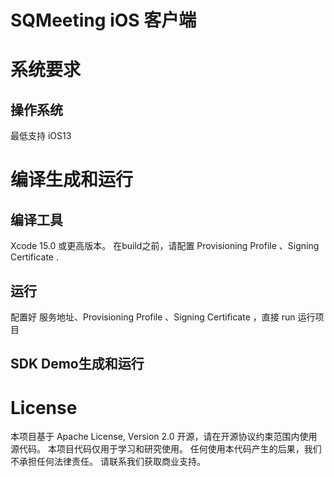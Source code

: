 # SQMeeting iOS 客户端

# 系统要求

## 操作系统

最低支持 iOS13

# 编译生成和运行

## 编译工具

Xcode 15.0 或更高版本。
在build之前，请配置 Provisioning Profile 、Signing Certificate .

## 运行

配置好 服务地址、Provisioning Profile 、Signing Certificate ，直接 run 运行项目

## SDK Demo生成和运行

# License

本项目基于 Apache License, Version 2.0 开源，请在开源协议约束范围内使用源代码。
本项目代码仅用于学习和研究使用。 任何使用本代码产生的后果，我们不承担任何法律责任。
请联系我们获取商业支持。
